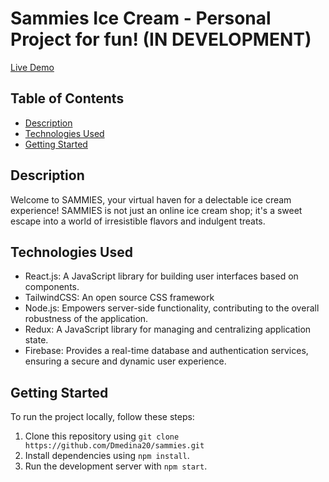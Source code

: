 # Sammies Ice Cream - Personal Project for fun! (IN DEVELOPMENT)

[Live Demo](https://sammies.netlify.app)

## Table of Contents

- [Description](#description)
- [Technologies Used](#technologies-used)
- [Getting Started](#getting-started)

## Description

Welcome to SAMMIES, your virtual haven for a delectable ice cream experience! SAMMIES is not just an online ice cream shop; it's a sweet escape into a world of irresistible flavors and indulgent treats.

## Technologies Used

- React.js: A JavaScript library for building user interfaces based on components.
- TailwindCSS: An open source CSS framework
- Node.js: Empowers server-side functionality, contributing to the overall robustness of the application.
- Redux: A JavaScript library for managing and centralizing application state.
- Firebase: Provides a real-time database and authentication services, ensuring a secure and dynamic user experience.

## Getting Started

To run the project locally, follow these steps:

1. Clone this repository using `git clone https://github.com/Dmedina20/sammies.git`
2. Install dependencies using `npm install`.
3. Run the development server with `npm start`.
